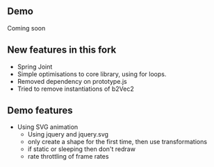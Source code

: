 ## Demo

Coming soon

## New features in this fork

  * Spring Joint
  * Simple optimisations to core library, using for loops.
  * Removed dependency on prototype.js
  * Tried to remove instantiations of b2Vec2

## Demo features

  * Using SVG animation
     * Using jquery and jquery.svg
     * only create a shape for the first time, then use transformations
     * if static or sleeping then don't redraw
     * rate throttling of frame rates
